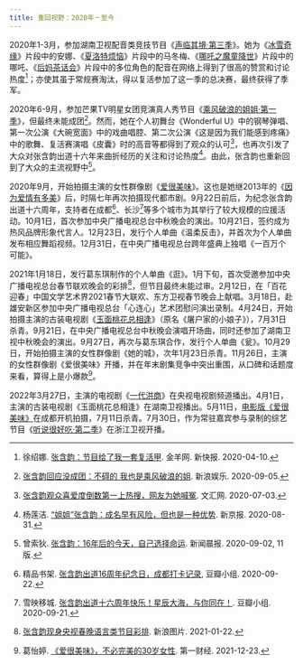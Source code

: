 ```yaml
---
title: 重回视野：2020年－至今
---
```


2020年1-3月，参加湖南卫视配音类竞技节目《[声临其境·第三季](https://baike.baidu.com/item/声临其境第三季)》。她为《[冰雪奇缘](https://movie.douban.com/subject/4202982/)》片段中的安娜、《[夏洛特烦恼](https://movie.douban.com/subject/25964071/)》片段中的马冬梅、《[哪吒之魔童降世](https://movie.douban.com/subject/26794435/)》片段中的哪吒、《[后妈茶话会](https://movie.douban.com/subject/34781246/)》片段中的多位角色的配音在网络上得到了很高的赞赏和讨论热度[^新快报]；亦使其虽于常规赛淘汰，得以复活参加了这一季的总决赛，最终获得了季军。

2020年6-9月，参加芒果TV明星女团竞演真人秀节目《[乘风破浪的姐姐·第一季](https://baike.baidu.com/item/乘风破浪的姐姐第一季)》，但最终未能成团[^新浪娱乐]。然而，她在个人初舞台《Wonderful U》中的钢琴弹唱、第一次公演《大碗宽面》中的戏曲唱腔、第二次公演《这是因为我们能感到疼痛》中的歌舞、复活赛演唱《皮囊》时的高音等都得到了观众的认可[^文汇网]，也再次引发了大众对张含韵出道十六年来曲折经历的关注和讨论热度[^新京报]。由此，张含韵也重新回到了大众的主流视野中[^新闻晨报]。

2020年9月，开始拍摄主演的女性群像剧《[爱很美味](https://movie.douban.com/subject/35297263/)》。这也是她继2013年的《[因为爱情有多美](https://movie.douban.com/subject/24840629/)》后，时隔七年再次拍摄现代都市剧。9月22日前后，为纪念张含韵出道十六周年，支持者在成都[^成都应援]、长沙[^长沙应援]等多个城市为其举行了较大规模的应援活动。10月1日，首次参加中央广播电视总台中秋晚会的演出。10月21日，签约成为热风品牌形象代言人。12月23日，发行个人单曲《温柔反击》，并首次为个人单曲发布相应舞蹈视频。12月31日，在中央广播电视总台跨年盛典上独唱《一百万个可能》。

2021年1月18日，发行葛东琪制作的个人单曲《逛》。1月下旬，首次受邀参加中央广播电视总台春节联欢晚会的彩排[^春晚彩排]，但节目最终未能过审。2月12日，在「百花迎春」中国文学艺术界2021春节大联欢、东方卫视春节晚会上献唱。3月18日，赴雄安新区参加中央广播电视总台「心连心」艺术团慰问演出录制。4月24日，开始拍摄主演的古装电视剧《[玉面桃花总相逢](https://movie.douban.com/subject/35248735/)》（原名《屠户家的小娘子》），7月31日杀青。9月21日，在中央广播电视总台中秋晚会演唱开场曲，同时还参加了湖南卫视中秋晚会的演出。9月27日，再次与葛东琪合作，发行个人单曲《瓮》。10月29日，开始拍摄主演的女性群像剧《她的城》，次年1月23日杀青。11月26日，主演的女性群像剧《爱很美味》开播，并在年末剧集竞争中突出重围，从口碑和话题度来看，算得上是小爆款[^爱很美味]。

2022年3月27日，主演的电视剧《[一代洪商](https://movie.douban.com/subject/30367734/)》在央视电视剧频道播出。4月1日，主演的古装电视剧《玉面桃花总相逢》在湖南卫视播出。5月11日，[电影版《爱很美味》](https://movie.douban.com/subject/35711450/)在成都开机拍摄，7月11日杀青。7月30日，作为常驻嘉宾参与录制的综艺节目《<a href="https://baike.baidu.com/item/听说很好吃第二季" target="_blank" rel="noopener">听说很好吃·第二季</a>》在浙江卫视开播。

<!--参考资料-->

[^新快报]: 徐绍娜. [张含韵：节目给了我一套复活甲](http://wap.ycwb.com/2020-04/10/content_752526.htm). 金羊网. 新快报. 2020-04-10.
[^新浪娱乐]: [张含韵回应没成团：不碍的 我也是乘风破浪的姐](https://ent.sina.com.cn/tv/zy/2020-09-05/doc-iivhvpwy4984512.shtml). 新浪娱乐. 2020-09-05.
[^文汇网]: [张含韵观众喜爱度倒数第一上热搜，网友为她喊冤](https://www.whb.cn/zhuzhan/yingshi/20200703/358617.html). 文汇网. 2020-07-03.
[^新京报]: 杨莲洁. [“姐姐”张含韵：成名早有风险，但也是一种优势](https://www.bjnews.com.cn/detail/159887006415242.html). 新京报. 2020-08-31.
[^新闻晨报]: 曾索狄. [张含韵：16年后的今天，自己选择命运](https://www.shxwcb.com/508287.html). 新闻晨报. 2020-09-02, 11版.
[^成都应援]: 精品书架. [张含韵出道16周年纪念日，成都打卡记录](https://www.douban.com/group/topic/194681632/), 豆瓣小组. 2020-09-22.
[^长沙应援]: 雪映移城. [张含韵出道十六周年快乐！星辰大海，与你同在！](https://www.douban.com/group/topic/194668427/). 豆瓣小组. 2020-09-21.
[^春晚彩排]: [张含韵现身央视春晚语言类节目彩排](http://slide.ent.sina.com.cn/z/v/slide_4_86512_351568.html). 新浪图片. 2021-01-22.
[^爱很美味]: 葛怡婷. [《爱很美味》，不必完美的30岁女性](https://www.yicai.com/news/101267594.html). 第一财经. 2021-12-23.
